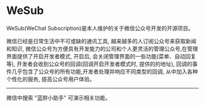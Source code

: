 # WeSub
WeSub(WeChat Subscription)是本人维护的关于微信公众号开发的开源项目。


微信已经是日常生活中不可或缺的通讯工具, 越来越多的人订阅公众号来获取新闻和知识, 微信公众号为方便具有开发能力的公司和个人更灵活的管理公众号,在管理界面提供了开启开发者模式, 开启后, 会关闭管理界面的一些功能(菜单、自动回复等), 开发者会收到公众号的回调(回调开启开发者模式时, 提供的的地址), 回调的事件几乎包含了公众号的所有功能,开发者处理并响应不同类型的回调, 从中加入各种个性化的服务, 提高公众号用户体验。

---

微信中搜索 "蓝胖小助手" 可演示相关功能。
